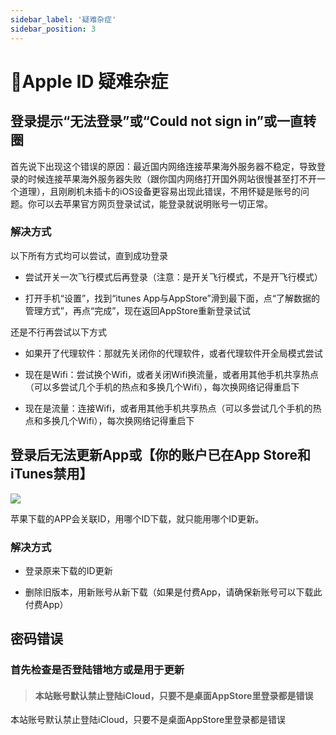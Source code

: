 ```yaml
---
sidebar_label: '疑难杂症'
sidebar_position: 3
---
```


# 🍎Apple ID 疑难杂症

## 登录提示“无法登录”或“Could not sign in”或一直转圈
首先说下出现这个错误的原因：最近国内网络连接苹果海外服务器不稳定，导致登录的时候连接苹果海外服务器失败（跟你国内网络打开国外网站很慢甚至打不开一个道理），且刚刷机未插卡的iOS设备更容易出现此错误，不用怀疑是账号的问题。你可以去苹果官方网页登录试试，能登录就说明账号一切正常。

### 解决方式

以下所有方式均可以尝试，直到成功登录

-   尝试开关一次飞行模式后再登录（注意：是开关飞行模式，不是开飞行模式）
    
-   打开手机“设置”，找到“itunes App与AppStore”滑到最下面，点“了解数据的管理方式”，再点“完成”，现在返回AppStore重新登录试试
    
还是不行再尝试以下方式
    
-   如果开了代理软件：那就先关闭你的代理软件，或者代理软件开全局模式尝试
    
-   现在是Wifi：尝试换个Wifi，或者关闭Wifi换流量，或者用其他手机共享热点（可以多尝试几个手机的热点和多换几个Wifi），每次换网络记得重启下
    
-   现在是流量：连接Wifi，或者用其他手机共享热点（可以多尝试几个手机的热点和多换几个Wifi），每次换网络记得重启下

## 登录后无法更新App或【你的账户已在App Store和iTunes禁用】
![](https://file.duoduo.hk.cn/imgs/docs/guide_appstore_2.webp)

苹果下载的APP会关联ID，用哪个ID下载，就只能用哪个ID更新。
### 解决方式
-   登录原来下载的ID更新
    
-   删除旧版本，用新账号从新下载（如果是付费App，请确保新账号可以下载此付费App）

## 密码错误

### 首先检查是否登陆错地方或是用于更新

> #### 本站账号默认禁止登陆iCloud，只要不是桌面AppStore里登录都是错误

本站账号默认禁止登陆iCloud，只要不是桌面AppStore里登录都是错误
<!--stackedit_data:
eyJoaXN0b3J5IjpbLTE2MDk1NjY5NTgsLTEzMjE1MjIwMDcsMT
A4ODg3MzA2Nl19
-->